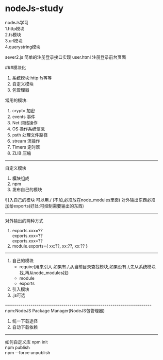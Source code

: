 # nodeJs-study
nodeJs学习  
   1.http模块  
   2.fs模块  
   3.url模块  
   4.querystring模块  


sever2.js 简单的注册登录接口实现
user.html  注册登录前台页面  

 ###模块化
  1. 系统模块:http fs等等
  2. 自定义模块
  3. 包管理器  

常用的模块:
1. crypto 加密
2. events 事件
3. Net 网络操作
4. OS 操作系统信息
5. psth 处理文件路径
6. stream 流操作
7. Timers 定时器
8. ZLIB 压缩

------------------------------------------
自定义模块 
1. 模块组成
2. npm
3. 发布自己的模块

引入自己的模块  可以用./  (不加,必须放在node_modules里面)
对外输出东西必须加给exports(好处:可控制需要输出的东西)

----------------------------------------------------------------------------

对外输出的两种方式
 1. exports.xxx=??  
     exports.xxx=??  
     exports.xxx=??  
  2. module.exports={
    xx:??,
    xx:??,
    xx:??
  }

----------------------------------------------------------------------------
 1. 自己的模块
     * require(用来引入 如果有./,从当前目录查找模块,如果没有./,先从系统模块找,再从node_modules找)
     * module
     * exports
 2. 引入模块
 3. .js可选



 ---------------------------------------------------------------------------npm:NodeJS Package Manager(NodeJS包管理器)
 1. 统一下载途径
 2. 自动下载依赖


 ---------------------------------------------------------------------------
 如何自定义库
     npm init  
     npm publish  
     npm --force unpublish 

